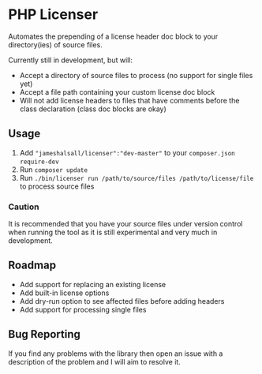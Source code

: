 # PHP Licenser #

Automates the prepending of a license header doc block to your directory(ies) of source files.

Currently still in development, but will:

- Accept a directory of source files to process (no support for single files yet)
- Accept a file path containing your custom license doc block
- Will not add license headers to files that have comments before the class declaration (class doc blocks are okay)

## Usage ##

1. Add `"jameshalsall/licenser":"dev-master"` to your `composer.json` `require-dev`
2. Run `composer update`
3. Run `./bin/licenser run /path/to/source/files /path/to/license/file` to process source files

### Caution ###

It is recommended that you have your source files under version control when running the tool as it is still experimental
and very much in development.

## Roadmap ##

- Add support for replacing an existing license
- Add built-in license options
- Add dry-run option to see affected files before adding headers
- Add support for processing single files


## Bug Reporting ##

If you find any problems with the library then open an issue with a description of the problem and I will aim to resolve
it.